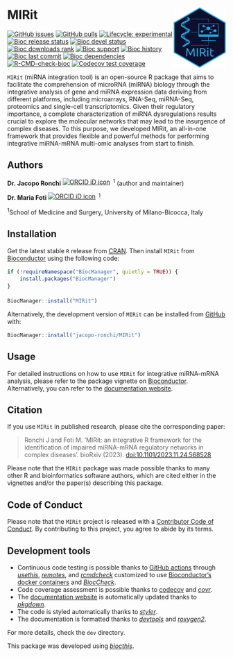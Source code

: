 
<!-- README.md is generated from README.Rmd. Please edit that file -->

# MIRit <img src="man/figures/logo.svg" align="right" height="139" alt="" />

<!-- badges: start -->

[![GitHub
issues](https://img.shields.io/github/issues/jacopo-ronchi/MIRit)](https://github.com/jacopo-ronchi/MIRit/issues)
[![GitHub
pulls](https://img.shields.io/github/issues-pr/jacopo-ronchi/MIRit)](https://github.com/jacopo-ronchi/MIRit/pulls)
[![Lifecycle:
experimental](https://img.shields.io/badge/lifecycle-experimental-orange.svg)](https://lifecycle.r-lib.org/articles/stages.html#experimental)
[![Bioc release
status](http://www.bioconductor.org/shields/build/release/bioc/MIRit.svg)](https://bioconductor.org/checkResults/release/bioc-LATEST/MIRit)
[![Bioc devel
status](http://www.bioconductor.org/shields/build/devel/bioc/MIRit.svg)](https://bioconductor.org/checkResults/devel/bioc-LATEST/MIRit)
[![Bioc downloads
rank](https://bioconductor.org/shields/downloads/release/MIRit.svg)](http://bioconductor.org/packages/stats/bioc/MIRit/)
[![Bioc
support](https://bioconductor.org/shields/posts/MIRit.svg)](https://support.bioconductor.org/tag/MIRit)
[![Bioc
history](https://bioconductor.org/shields/years-in-bioc/MIRit.svg)](https://bioconductor.org/packages/release/bioc/html/MIRit.html#since)
[![Bioc last
commit](https://bioconductor.org/shields/lastcommit/devel/bioc/MIRit.svg)](http://bioconductor.org/checkResults/devel/bioc-LATEST/MIRit/)
[![Bioc
dependencies](https://bioconductor.org/shields/dependencies/release/MIRit.svg)](https://bioconductor.org/packages/release/bioc/html/MIRit.html#since)
[![R-CMD-check-bioc](https://github.com/jacopo-ronchi/MIRit/actions/workflows/check-bioc.yml/badge.svg)](https://github.com/jacopo-ronchi/MIRit/actions/workflows/check-bioc.yml)
[![Codecov test
coverage](https://codecov.io/gh/jacopo-ronchi/MIRit/branch/devel/graph/badge.svg)](https://app.codecov.io/gh/jacopo-ronchi/MIRit?branch=devel)
<!-- badges: end -->

`MIRit` (miRNA integration tool) is an open-source R package that aims
to facilitate the comprehension of microRNA (miRNA) biology through the
integrative analysis of gene and miRNA expression data deriving from
different platforms, including microarrays, RNA-Seq, miRNA-Seq,
proteomics and single-cell transcriptomics. Given their regulatory
importance, a complete characterization of miRNA dysregulations results
crucial to explore the molecular networks that may lead to the
insurgence of complex diseases. To this purpose, we developed MIRit, an
all-in-one framework that provides flexible and powerful methods for
performing integrative miRNA-mRNA multi-omic analyses from start to
finish.

## Authors

**Dr. Jacopo Ronchi**
<a itemprop="sameAs" content="https://orcid.org/0000-0001-5520-4631" href="https://orcid.org/0000-0001-5520-4631" target="orcid.widget" rel="noopener noreferrer" style="vertical-align:top;"><img src="https://orcid.org/sites/default/files/images/orcid_16x16.png" style="width:1em;margin-right:.5em;" alt="ORCID iD icon"></a><sup>1</sup>
(author and maintainer)

**Dr. Maria Foti**
<a itemprop="sameAs" content="https://orcid.org/0000-0002-4481-1900" href="https://orcid.org/0000-0002-4481-1900" target="orcid.widget" rel="noopener noreferrer" style="vertical-align:top;"><img src="https://orcid.org/sites/default/files/images/orcid_16x16.png" style="width:1em;margin-right:.5em;" alt="ORCID iD icon"></a><sup>1</sup>

<sup>1</sup>School of Medicine and Surgery, University of
Milano-Bicocca, Italy

## Installation

Get the latest stable `R` release from
[CRAN](http://cran.r-project.org/). Then install `MIRit` from
[Bioconductor](http://bioconductor.org/) using the following code:

``` r
if (!requireNamespace("BiocManager", quietly = TRUE)) {
    install.packages("BiocManager")
}

BiocManager::install("MIRit")
```

Alternatively, the development version of `MIRit` can be installed from
[GitHub](https://github.com/jacopo-ronchi/MIRit) with:

``` r
BiocManager::install("jacopo-ronchi/MIRit")
```

## Usage

For detailed instructions on how to use `MIRit` for integrative
miRNA-mRNA analysis, please refer to the package vignette on
[Bioconductor](). Alternatively, you can refer to the [documentation
website](http://jacopo-ronchi.github.io/MIRit).

## Citation

If you use `MIRit` in published research, please cite the corresponding
paper:

> Ronchi J and Foti M. ‘MIRit: an integrative R framework for the
> identification of impaired miRNA-mRNA regulatory networks in complex
> diseases’. bioRxiv (2023). <doi:10.1101/2023.11.24.568528>

Please note that the `MIRit` package was made possible thanks to many
other R and bioinformatics software authors, which are cited either in
the vignettes and/or the paper(s) describing this package.

## Code of Conduct

Please note that the `MIRit` project is released with a [Contributor
Code of Conduct](http://bioconductor.org/about/code-of-conduct/). By
contributing to this project, you agree to abide by its terms.

## Development tools

- Continuous code testing is possible thanks to [GitHub
  actions](https://www.tidyverse.org/blog/2020/04/usethis-1-6-0/)
  through *[usethis](https://CRAN.R-project.org/package=usethis)*,
  *[remotes](https://CRAN.R-project.org/package=remotes)*, and
  *[rcmdcheck](https://CRAN.R-project.org/package=rcmdcheck)* customized
  to use [Bioconductor’s docker
  containers](https://www.bioconductor.org/help/docker/) and
  *[BiocCheck](https://bioconductor.org/packages/3.17/BiocCheck)*.
- Code coverage assessment is possible thanks to
  [codecov](https://codecov.io/gh) and
  *[covr](https://CRAN.R-project.org/package=covr)*.
- The [documentation website](http://jacopo-ronchi.github.io/MIRit) is
  automatically updated thanks to
  *[pkgdown](https://CRAN.R-project.org/package=pkgdown)*.
- The code is styled automatically thanks to
  *[styler](https://CRAN.R-project.org/package=styler)*.
- The documentation is formatted thanks to
  *[devtools](https://CRAN.R-project.org/package=devtools)* and
  *[roxygen2](https://CRAN.R-project.org/package=roxygen2)*.

For more details, check the `dev` directory.

This package was developed using
*[biocthis](https://bioconductor.org/packages/3.17/biocthis)*.
